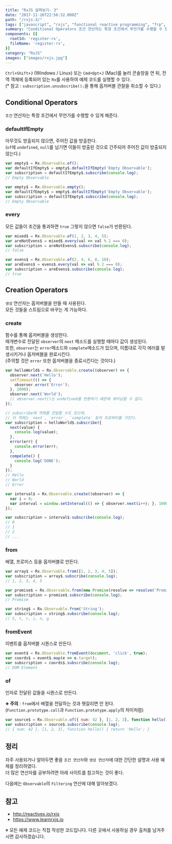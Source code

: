 ```yaml
---
title: "RxJS 살펴보기- 3"
date: "2017-11-16T22:56:32.000Z"
path: "/rxjs-3/"
tags: ["javascript", "rxjs", "functional reactive programming", "frp", "reactivex"]
summary: "Conditional Operators 조건 연산자는 특정 조건에서 무언가를 수행할 수 있게 해준다.  defaultIfEmpty 완료 전에 아무것도 방출되지 않거나 `null`이 방출되면, 주어진 값을 방출한다."
components: [{
  rootId: 'register-rx',
  fileName: 'register-rx',
}]
category: "RxJS"
images: ["images/rxjs.jpg"]
---
```


`Ctrl+Shift+J` (Windows / Linux) 또는 `Cmd+Opt+J` (Mac)를 눌러 콘솔창을 연 뒤, 전역 객체에 등록되어 있는 `Rx`를 사용하여 예제 코드를 실행할 수 있다.<br />
(\* 참고 : `subscription.unsubscribe();`을 통해 옵저버블 관찰을 취소할 수 있다.)

<div class="none" id="register-rx"></div>

## Conditional Operators
`조건` 연산자는 특정 조건에서 무언가를 수행할 수 있게 해준다.

### defaultIfEmpty
아무것도 방출되지 않으면, 주어진 값을 방출한다.<br />
(`of`에 `undefined`, `null`를 넘기면 이들이 방출된 것으로 간주되어 주어진 값이 방출되지 않는다.)

```js
var empty$ = Rx.Observable.of();
var defaultIfEmpty$ = empty$.defaultIfEmpty('Empty Observable');
var subscription = defaultIfEmpty$.subscribe(console.log);
// Empty Observable

var empty$ = Rx.Observable.empty();
var defaultIfEmpty$ = empty$.defaultIfEmpty('Empty Observable');
var subscription = defaultIfEmpty$.subscribe(console.log);
// Empty Observable
```

### every
모든 값들이 조건을 통과하면 `true` 그렇지 않으면 `false`가 반환된다.

```js
var mixed$ = Rx.Observable.of(1, 2, 3, 4, 5);
var areNotEvens$ = mixed$.every(val => val % 2 === 0);
var subscription = areNotEvens$.subscribe(console.log);
// false

var evens$ = Rx.Observable.of(2, 4, 6, 8, 10);
var areEvens$ = evens$.every(val => val % 2 === 0);
var subscription = areEvens$.subscribe(console.log);
// true
```

## Creation Operators
`생성` 연산자는 옵저버블을 만들 때 사용된다.<br />
모든 것들을 스트림으로 바꾸는 게 가능하다.

### create
함수를 통해 옵저버블을 생성한다.<br />
매개변수로 전달된 `observer`의 `next` 메소드를 실행할 때마다 값이 생성된다.<br />
또한, `observer`는 `error`메소드와 `complete`메소드가 있으며, 이름대로 각각 에러를 발생시키거나 옵저버블을 완료시킨다.<br />
(주의할 것은 `error` 또한 옵저버블을 종료시킨다는 것이다.)

```js
var helloWorld$ = Rx.Observable.create((observer) => {
  observer.next('Hello');
  setTimeout(() => {
    observer.error('Error');
  }, 2000);
  observer.next('World');
  // observer.next()는 undefined를 반환하기 때문에 체이닝할 수 없다.
});

// subscribe에 객체를 전달할 수도 있으며,
// 이 객체는 `next`, `error`, `complete` 등의 프로퍼티를 가진다.
var subscription = helloWorld$.subscribe({
  next(value) {
    console.log(value);
  },
  error(err) {
    console.error(err);
  },
  compelete() {
    console.log('DONE');
  }
});
// Hello
// World
// Error
```

```js
var interval$ = Rx.Observable.create((observer) => {
  var i = 0;
  var interval = window.setInterval(() => { observer.next(i++); }, 1000);
});

var subscription = interval$.subscribe(console.log);
// 0
// 1
// 2
// ...
```

### from
배열, 프로미스 등을 옵저버블로 만든다.

```js
var array$ = Rx.Observable.from([1, 2, 3, 4, 5]);
var subscription = array$.subscribe(console.log);
// 1, 2, 3, 4, 5
```

```js
var promise$ = Rx.Observable.from(new Promise(resolve => resolve('Promise')));
var subscription = promise$.subscribe(console.log);
// Promise
```

```js
var string$ = Rx.Observable.from('String');
var subscription = string$.subscribe(console.log);
// S, t, r, i, n, g
```

### fromEvent
이벤트를 옵저버블 시퀀스로 만든다.

```js
var event$ = Rx.Observable.fromEvent(document, 'click', true);
var coords$ = event$.map(e => e.target);
var subscription = coords$.subscribe(console.log);
// DOM Element
```

### of
인자로 전달된 값들을 시퀀스로 만든다.

**※ 주의** : `from`에서 배열을 전달하는 것과 헷갈리면 안 된다.<br />
(`Function.prototype.call`과 `Function.prototype.apply`의 차이처럼)

```js
var source$ = Rx.Observable.of({ num: 42 }, [1, 2, 3], function hello() { return 'Hello'; });
var subscription = source$.subscribe(console.log);
// { num: 42 }, [1, 2, 3], function hello() { return 'Hello'; }
```

## 정리
자주 사용되거나 알아두면 좋을 `조건 연산자`와 `생성 연산자`에 대한 간단한 설명과 사용 예제를 정리하였다.<br />
더 많은 연산자를 공부하려면 아래 사이트를 참고하는 것이 좋다.<br />

다음에는 `Observable`의 `Filtering` 연산에 대해 알아보겠다.

## 참고
- http://reactivex.io/rxjs
- https://www.learnrxjs.io

※ 모든 예제 코드는 직접 작성한 코드입니다. 다른 곳에서 사용하실 경우 출처를 남겨주시면 감사하겠습니다.
